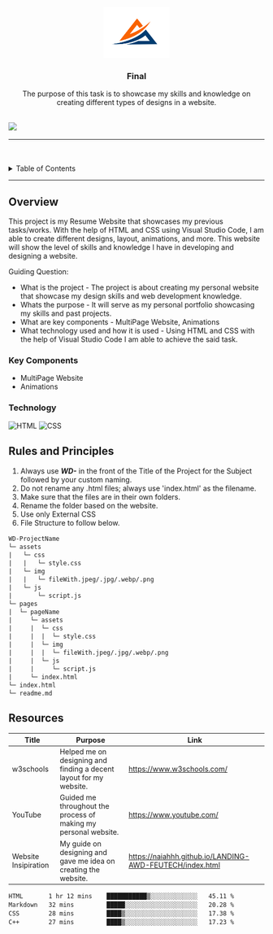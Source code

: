<a name="readme-top">

<br/>

<br />
<div align="center">
  <a href="https://github.com/zyx-0314/">
  <!-- TODO: If you want to add logo or banner you can add it here -->
    <img src="./images/—Pngtree—a letter wave logo vector_5228739.png" alt="Ace" width="130" height="100">
  </a>
<!-- TODO: Change Title to the name of the title of your Project -->
  <h3 align="center">Final</h3>
</div>
<!-- TODO: Make a short description -->
<div align="center">
  The purpose of this task is to showcase my skills and knowledge on creating different types of designs in a website. 
</div>

<br />

<!-- TODO: Change the zyx-0314 into your github username  -->
<!-- TODO: Change the WD-Template-Project into the same name of your folder -->
![](https://visit-counter.vercel.app/counter.png?page=AaronBeltran1/https://github.com/AaronBeltran1/WD-FINALPROJ-BELTRAN/)

---

<br />
<br />

<!-- TODO: If you want to add more layers for your readme -->
<details>
  <summary>Table of Contents</summary>
  <ol>
    <li>
      <a href="#overview">Overview</a>
      <ol>
        <li>
          <a href="#key-components">Key Components</a>
        </li>
        <li>
          <a href="#technology">Technology</a>
        </li>
      </ol>
    </li>
    <li>
      <a href="#rules-and-principles">Rules and Principles</a>
    </li>
    <li>
      <a href="#resources">Resources</a>
    </li>
  </ol>
</details>

---

## Overview

<!-- TODO: To be changed -->
<!-- The following are just sample -->
This project is my Resume Website that showcases my previous tasks/works. With the help of HTML and CSS using Visual Studio Code, I am able to create different designs, layout, animations, and more. This website will show the level of skills and knowledge I have in developing and designing a website.

Guiding Question:
- What is the project - The project is about creating my personal website that showcase my design skills and web development knowledge.
- Whats the purpose - It will serve as my personal portfolio showcasing my skills and past projects.
- What are key components - MultiPage Website, Animations
- What technology used and how it is used - Using HTML and CSS with the help of Visual Studio Code I am able to achieve the said task.

### Key Components
<!-- TODO: List of Key Components -->
<!-- The following are just sample -->
- MultiPage Website
- Animations

### Technology
<!-- TODO: List of Technology Used -->
![HTML](https://img.shields.io/badge/HTML-E34F26?style=for-the-badge&logo=html5&logoColor=white)
![CSS](https://img.shields.io/badge/CSS-1572B6?style=for-the-badge&logo=css3&logoColor=white)

## Rules and Principles
1. Always use ***WD-*** in the front of the Title of the Project for the Subject followed by your custom naming.
2. Do not rename any .html files; always use 'index.html' as the filename.
3. Make sure that the files are in their own folders.
4. Rename the folder based on the website.
5. Use only External CSS
6. File Structure to follow below.

```
WD-ProjectName
└─ assets
|   └─ css
|   |   └─ style.css
|   └─ img
|   |   └─ fileWith.jpeg/.jpg/.webp/.png
|   └─ js
|       └─ script.js
└─ pages
|  └─ pageName
|     └─ assets
|     |  └─ css
|     |  |  └─ style.css
|     |  └─ img
|     |  |  └─ fileWith.jpeg/.jpg/.webp/.png
|     |  └─ js
|     |     └─ script.js
|     └─ index.html
└─ index.html
└─ readme.md
```

## Resources

<!-- TODO: Add References -->
| Title | Purpose | Link |
|-|-|-|
| w3schools | Helped me on designing and finding a decent layout for my website. | https://www.w3schools.com/ |
| YouTube | Guided me throughout the process of making my personal website. | https://www.youtube.com/ |
| Website Insipiration | My guide on designing and gave me idea on creating the website. | https://naiahhh.github.io/LANDING-AWD-FEUTECH/index.html |

 <!--START_SECTION:waka-->

```txt
HTML       1 hr 12 mins    ███████████▒░░░░░░░░░░░░░   45.11 %
Markdown   32 mins         █████░░░░░░░░░░░░░░░░░░░░   20.28 %
CSS        28 mins         ████▒░░░░░░░░░░░░░░░░░░░░   17.38 %
C++        27 mins         ████▒░░░░░░░░░░░░░░░░░░░░   17.23 %
```

<!--END_SECTION:waka-->